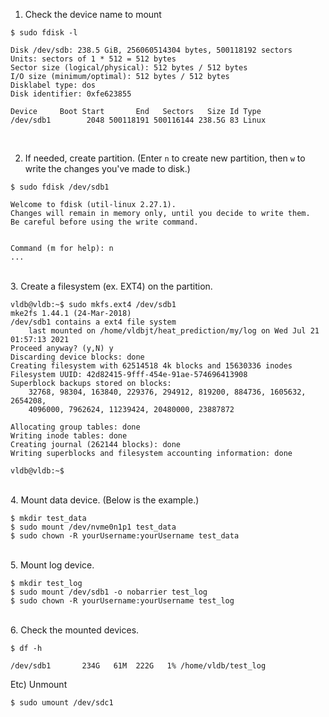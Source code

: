 1. Check the device name to mount

```
$ sudo fdisk -l

Disk /dev/sdb: 238.5 GiB, 256060514304 bytes, 500118192 sectors
Units: sectors of 1 * 512 = 512 bytes
Sector size (logical/physical): 512 bytes / 512 bytes
I/O size (minimum/optimal): 512 bytes / 512 bytes
Disklabel type: dos
Disk identifier: 0xfe623855

Device     Boot Start       End   Sectors   Size Id Type
/dev/sdb1        2048 500118191 500116144 238.5G 83 Linux

```

<br/>

2. If needed, create partition.
   (Enter `n` to create new partition, then `w` to write the changes you've made to disk.)

```
$ sudo fdisk /dev/sdb1

Welcome to fdisk (util-linux 2.27.1).
Changes will remain in memory only, until you decide to write them.
Be careful before using the write command.


Command (m for help): n
...
```
<br/>
3. Create a filesystem (ex. EXT4) on the partition.

```
vldb@vldb:~$ sudo mkfs.ext4 /dev/sdb1
mke2fs 1.44.1 (24-Mar-2018)
/dev/sdb1 contains a ext4 file system
	last mounted on /home/vldbjt/heat_prediction/my/log on Wed Jul 21 01:57:13 2021
Proceed anyway? (y,N) y
Discarding device blocks: done
Creating filesystem with 62514518 4k blocks and 15630336 inodes
Filesystem UUID: 42d82415-9fff-454e-91ae-574696413908
Superblock backups stored on blocks:
	32768, 98304, 163840, 229376, 294912, 819200, 884736, 1605632, 2654208,
	4096000, 7962624, 11239424, 20480000, 23887872

Allocating group tables: done
Writing inode tables: done
Creating journal (262144 blocks): done
Writing superblocks and filesystem accounting information: done

vldb@vldb:~$

```

<br/>
4. Mount data device. (Below is the example.)

```
$ mkdir test_data
$ sudo mount /dev/nvme0n1p1 test_data
$ sudo chown -R yourUsername:yourUsername test_data
```

<br/>
5. Mount log device.

```
$ mkdir test_log
$ sudo mount /dev/sdb1 -o nobarrier test_log
$ sudo chown -R yourUsername:yourUsername test_log
```

<br/>
6. Check the mounted devices.

```
$ df -h

/dev/sdb1       234G   61M  222G   1% /home/vldb/test_log
```

Etc) Unmount

```
$ sudo umount /dev/sdc1
```
